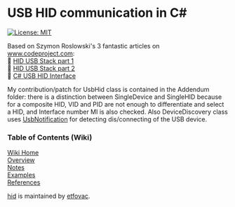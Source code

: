 # USB HID communication in C#
[![License: MIT](https://img.shields.io/badge/License-MIT-blue.svg)](https://github.com/etfovac/hid/blob/main/LICENSE) 

Based on Szymon Roslowski's 3 fantastic articles on www.codeproject.com:  
📎 [HID USB Stack part 1](https://www.codeproject.com/Articles/830856/Microchip-PIC-F-USB-Stack)  
📎 [HID USB Stack part 2](https://www.codeproject.com/Articles/832135/Microchip-PIC-F-USB-Stack-Part)  
📎 [C# USB HID Interface](https://www.codeproject.com/Tips/530836/Csharp-USB-HID-Interface)

My contribution/patch for UsbHid class is contained in the Addendum folder: there is a distinction between SingleDevice and SingleHID because for a composite HID, VID and PID are not enough to differentiate and select a HID, and Interface number MI is also checked. 
Also DeviceDiscovery class uses [UsbNotification](https://stackoverflow.com/questions/16245706/check-for-device-change-add-remove-events) for detecting dis/connecting of the USB device.  

### Table of Contents (Wiki)
[Wiki Home](https://github.com/etfovac/hid/wiki)  
[Overview](https://github.com/etfovac/hid/wiki/Overview)  
[Notes](https://github.com/etfovac/hid/wiki/Notes)  
[Examples](https://github.com/etfovac/hid/wiki/Examples)  
[References](https://github.com/etfovac/hid/wiki/References) 


[hid](https://github.com/etfovac/hid) is maintained by [etfovac](https://github.com/etfovac).
